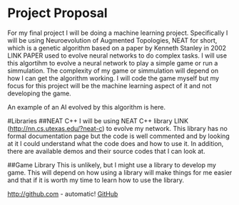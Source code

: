 # Project Proposal

For my final project I will be doing a machine learning project. Specifically I will be using Neuroevolution of Augmented Topologies, NEAT for short, which is a genetic algorithm based on a paper by Kenneth Stanley in 2002 LINK PAPER used to evolve neural networks to do complex tasks. I will use this algortihm to evolve a neural network to play a simple game or run a simmulation. The complexity of my game or simmulation will depend on how I can get the algorithm working. I will code the game myself but my focus for this project will be the machine learning aspect of it and not developing the game.

An example of an AI evolved by this algorithm is here.


#Libraries
##NEAT C++
I will be using NEAT C++ library LINK (http://nn.cs.utexas.edu/?neat-c) to evolve my network.
This library has no formal documentation page but the code is well commented and by looking at it I could understand what the code does and how to use it. In addition, there are available demos and their source codes that I can look at.

##Game Library
This is unlikely, but I might use a library to develop my game. This will depend on how using a library will make things for me easier and that if it is worth my time to learn how to use the library.



http://github.com - automatic!
[GitHub](http://github.com)

